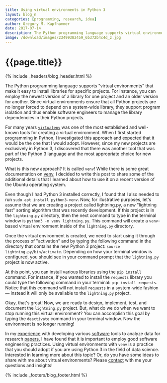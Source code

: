 ```yaml
---
title: Using virtual environments in Python 3
layout: blog_n
categories: [programming, research, idea]
author: Gregory M. Kapfhammer
date: 2017-07-14
description: The Python programming language supports virtual environments through a wide variety of tools.
image: /download/images/23499382459_6b372b4c4d_z.jpg
---
```


# {{page.title}}
{% include _headers/blog_header.html %}

The Python programming language supports "virtual environments" that make it
easy to install libraries for specific projects. For instance, you can employ
the newest version of a library for one project and an older version for
another. Since virtual environments ensure that all Python projects are no
longer forced to depend on a system-wide library, they support program isolation
and thus enable software engineers to manage the library dependencies in their
Python projects.

For many years [`virtualenv`](https://virtualenv.pypa.io/en/latest/) was one of
the most established and well-known tools for creating a virtual environment.
When I first started programming in Python, I investigated this approach and
expected that it would be the one that I would adopt. However, since my new
projects are exclusively in Python 3, I discovered that there was another tool
that was part of the Python 3 language and the most appropriate choice for new
projects.

What is this new approach? It is called `venv`! While there is some great
documentation on [venv](https://docs.python.org/3/library/venv.html), I decided
to write this post to share some of the additional details that I learned about
how to use it on a recent version of the Ubuntu operating system.

Even though I had Python 3 installed correctly, I found that I also needed to
run `sudo apt install python3-venv`. Now, for illustrative purposes, let's
assume that we are creating a project called lightning.py, a new "lightning
fast" sorting algorithm that was recently development. If this project is in the
`lightning.py` directory, then the next command to type in the terminal window
is `python3 -m venv lightning.py`. This command will create a `venv`-based
virtual environment inside of the `lightning.py` directory.

Once the virtual environment is created, we need to start using it through the
process of "activation" and by typing the following command in the directory
that contains the new Python 3 project: `source lightning.py/bin/activate`.
Depending on how your terminal window is configured, you should see in your
command prompt that the `lightning.py` project is now active.

At this point, you can install various libraries using the `pip install`
command. For instance, if you wanted to install the `requests` library you could
type the following command in your terminal: `pip install requests`. Notice that
this command will not install `requests` in a system-wide fashion &mdash;
instead it will only be available to the `lightning.py` project.

Okay, that's great! Now, we are ready to design, implement, test, and document
the `lightning.py` project. But, what do we do when we want to stop running this
virtual environment? You can accomplish this goal by typing the `deactivate`
command in your terminal window. Now the environment is no longer running!

In my [experience]({{site.baseurl}}service/) with developing various
[software]({{site.baseurl}}software/) tools to analyze data for research
[papers]({{site.baseurl}}research/papers/), I have found that it is important to
employ good software engineering practices. Using virtual environments with
`venv` is a practice that you should adopt if you are using Python 3 in the
field of data science. Interested in learning more about this topic? Or, do you
have some ideas to share with me about virtual environments? Please
[contact]({{site.baseurl}}contact/) with me your questions and insights!

{% include _footers/blog_footer.html %}
